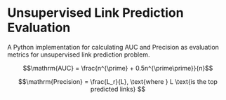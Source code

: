 # Unsupervised Link Prediction Evaluation 
A Python implementation for calculating AUC and Precision as evaluation metrics for unsupervised link prediction problem.

$$\mathrm{AUC} = \frac{n^{\prime} + 0.5n^{\prime\prime}}{n}$$

$$\mathrm{Precision} = \frac{L_r}{L}, \text{where } L \text{is the top predicted links} $$
